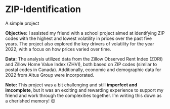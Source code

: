 # ZIP-Identification
A simple project

**Objective:**
I assisted my friend with a school project aimed at identifying ZIP codes with the highest and lowest volatility in prices over the past five years. The project also explored the key drivers of volatility for the year 2022, with a focus on how prices varied over time.

**Data:**
The analysis utilized data from the Zillow Observed Rent Index (ZORI) and Zillow Home Value Index (ZHVI), both based on ZIP codes (similar to postal codes in Canada). Additionally, economic and demographic data for 2022 from Altus Group were incorporated.

**Note:** This project was a bit challenging and still **imperfect and imcomplete**, but it was an exciting and rewarding experience to support my friend and work through the complexities together. I’m writing this down as a cherished memory! 😊
